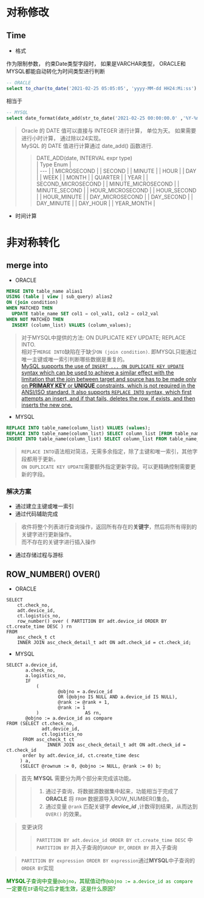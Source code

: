 # 对称修改  
## Time  
- 格式

作为限制参数， 约束Date类型字段时， 如果是VARCHAR类型， ORACLE和MYSQL都能自动转化为时间类型进行判断  

``` SQL
-- ORACLE  
select to_char(to_date('2021-02-25 05:05:05', 'yyyy-MM-dd HH24:Mi:ss') + 8/24 , 'yyyy-MM-dd HH24:Mi:ss') from dual;
```
相当于  
``` SQL  
-- MYSQL  
select date_format(date_add(str_to_date('2021-02-25 00:00:00.0' ,'%Y-%m-%d %H:%i:%s'), interval 8 hour),'%Y-%m-%d %H:%i:%s');
```
> Oracle 的 DATE 值可以直接与 INTEGER 进行计算， 单位为天。 如果需要进行小时计算， 通过除以24实现。  
> MySQL 的 DATE 值进行计算通过 date_add() 函数进行.  
>> DATE_ADD(date, INTERVAL expr type)  
>> | Type Enum |  
>> | --- |
>> |  MICROSECOND  |
>> |  SECOND  |
>> |  MINUTE  |
>> |  HOUR  |
>> |  DAY  |
>> |  WEEK  |
>> |  MONTH  |
>> |  QUARTER  |
>> |  YEAR  |
>> |  SECOND_MICROSECOND  |
>> |  MINUTE_MICROSECOND  |
>> |  MINUTE_SECOND  |
>> |  HOUR_MICROSECOND  |
>> |  HOUR_SECOND  |
>> |  HOUR_MINUTE  |
>> |  DAY_MICROSECOND  |
>> |  DAY_SECOND  |
>> |  DAY_MINUTE  |
>> |  DAY_HOUR  |
>> |  YEAR_MONTH  |



- 时间计算

# 非对称转化
## merge into
- ORACLE
``` SQL
MERGE INTO table_name alias1
USING (table | view | sub_query) alias2
ON (join condition)
WHEN MATCHED THEN
  UPDATE table_name SET col1 = col_val1, col2 = col2_val
WHEN NOT MATCHED THEN
  INSERT (column_list) VALUES (column_values);
```
> 对于MYSQL中提供的方法: ON DUPLICATE KEY UPDATE; REPLACE INTO.  
相对于```MERGE INTO```缺陷在于缺少```ON (join condition)```. 即MYSQL只能通过唯一主键或唯一索引判断哪些数据是重复的。  
[MySQL supports the use of ```INSERT ... ON DUPLICATE KEY UPDATE``` syntax which can be used to achieve a similar effect with the limitation that the join between target and source has to be made only on **PRIMARY KEY** or **UNIQUE** constraints, which is not required in the ANSI/ISO standard. It also supports ```REPLACE INTO``` syntax, which first attempts an insert, and if that fails, deletes the row, if exists, and then inserts the new one.](https://stackoverflow.com/questions/42663074/is-merge-statement-available-in-mysql)

- MYSQL
``` SQL
REPLACE INTO table_name(column_list) VALUES (values);  
REPLACE INTO table_name(column_list) SELECT column_list [FROM table_name [WHERE ]];  
INSERT INTO table_name(column_list) SELECT column_list FROM table_name_new ON DUPLICATE KEY UPDATE column_1 = value_1, column_2 = value_2 ...;
```  
> ```REPLACE INTO```语法相对简洁，无需多余指定，除了主键和唯一索引，其他字段都用于更新。  
```ON DUPLICATE KEY UPDATE```需要额外指定更新字段。可以更精确控制需要更新的字段。

### 解决方案
- 通过建立主键或唯一索引
- 通过代码辅助完成
> 收件将整个列表进行查询操作，返回所有存在的**关键字**，然后将所有得到的关键字进行更新操作。  
而不存在的关键字进行插入操作
- 通过存储过程与游标


## ROW_NUMBER() OVER() 
- ORACLE
``` ORACLE
SELECT
	ct.check_no,
	adt.device_id,
	ct.logistics_no,
	row_number() over ( PARTITION BY adt.device_id ORDER BY ct.create_time DESC ) rn
FROM
	asc_check_t ct
	INNER JOIN asc_check_detail_t adt ON adt.check_id = ct.check_id;
```  
- MYSQL
``` MYSQL
SELECT a.device_id,
       a.check_no,
       a.logistics_no,
       IF
           (
                   @objno = a.device_id
                   OR (@objno IS NULL AND a.device_id IS NULL),
                   @rank := @rank + 1,
                   @rank := 1
           )                 AS rn,
       @objno := a.device_id as compare
FROM (SELECT ct.check_no,
             adt.device_id,
             ct.logistics_no
      FROM asc_check_t ct
               INNER JOIN asc_check_detail_t adt ON adt.check_id = ct.check_id
      order by adt.device_id, ct.create_time desc
     ) a,
     (SELECT @rownum := 0, @objno := NULL, @rank := 0) b;
```  

>    首先 **MYSQL** 需要分为两个部分来完成该功能。
>>1. 通过子查询，将数据源数据集中起来，功能相当于完成了 **ORACLE** 将 ``` FROM ``` 数据源导入ROW_NUMBER()集合。  
>>2. 通过变量 ``` @rank ``` 匹配关键字 ***device_id*** ,计数得到结果，从而达到 ``` OVER() ``` 的效果。  


> 变更诀窍
>>``` PARTITION BY adt.device_id ORDER BY ct.create_time DESC ``` 中 ``` PARTITION BY ``` 并入子查询的``` GROUP BY ```, ``` ORDER BY ``` 并入子查询  	
>>
	 
> ``` PARTITION BY expression ORDER BY expression ```通过**MYSQL**中子查询的``` ORDER BY ```实现  

<font color=#008000>**MYSQL**子查询中变量```@objno```，其赋值动作```@objno := a.device_id as compare```一定要在```IF```语句之后才能生效，这是什么原因?</font>
